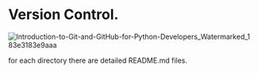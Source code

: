 # Version Control.

![Introduction-to-Git-and-GitHub-for-Python-Developers_Watermarked_1 83e3183e9aaa](https://user-images.githubusercontent.com/35099243/123967979-7df32600-d9bf-11eb-9b4e-96e91997ec64.jpg)

for each directory there are detailed README.md files.
